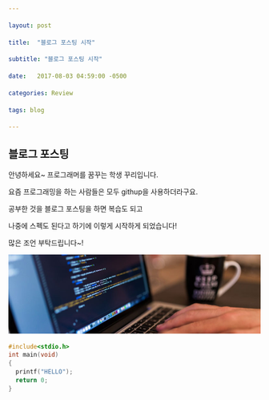 ```yaml
---

layout: post

title:  "블로그 포스팅 시작"

subtitle: "블로그 포스팅 시작"

date:   2017-08-03 04:59:00 -0500

categories: Review

tags: blog

---
```


## 블로그 포스팅
안녕하세요~ 프로그래머를 꿈꾸는 학생 꾸리입니다.

요즘 프로그래밍을 하는 사람들은 모두 githup을 사용하더라구요.

공부한 것을 블로그 포스팅을 하면 복습도 되고 

나중에 스펙도 된다고 하기에 이렇게 시작하게 되었습니다!

많은 조언 부탁드립니다~!


![image](/image/test.jpg)

``` cpp
#include<stdio.h>
int main(void)
{
  printf("HELLO");
  return 0;
}
```


